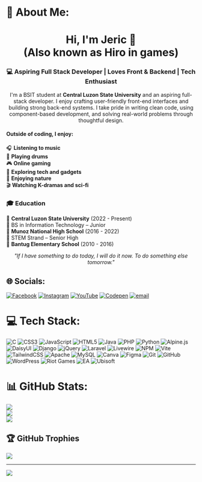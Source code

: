 
<!--## Hi there 👋

**Je-ric/Je-ric** is a ✨ _special_ ✨ repository because its `README.md` (this file) appears on your GitHub profile.

Here are some ideas to get you started:

- 🔭 I’m currently working on ...
- 🌱 I’m currently learning ...
- 👯 I’m looking to collaborate on ...
- 🤔 I’m looking for help with ...
- 💬 Ask me about ...
- 📫 How to reach me: ...
- 😄 Pronouns: ...
- ⚡ Fun fact: ...
-->

# 💫 About Me:
<h1 align="center">Hi, I'm Jeric 👋 <br> (Also known as Hiro in games)</h1>

<h3 align="center">💻 Aspiring Full Stack Developer | Loves Front & Backend | Tech Enthusiast</h3>

<p align="center">
  I'm a BSIT student at <strong>Central Luzon State University</strong> and an aspiring full-stack developer. I enjoy crafting user-friendly front-end interfaces and building strong back-end systems. I take pride in writing clean code, using component-based development, and solving real-world problems through thoughtful design.
</p>

<h4 align="left">Outside of coding, I enjoy:</h4>
<p align="left">
  🎧 <strong>Listening to music</strong><br>
  🥁 <strong>Playing drums</strong><br>
  🎮 <strong>Online gaming</strong><br>
  📱 <strong>Exploring tech and gadgets</strong><br>
  🌱 <strong>Enjoying nature</strong><br>
  🎬 <strong>Watching K-dramas and sci-fi</strong><br>
</p>

<h3 align="left">🎓 Education</h3>
<p align="left">
  🏫 <strong>Central Luzon State University</strong> (2022 - Present)  <br>
  📘 BS in Information Technology – Junior  <br>
  🏫 <strong>Munoz National High School</strong> (2016 - 2022)  <br>
  📕 STEM Strand – Senior High  <br>
  🏫 <strong>Bantug Elementary School</strong> (2010 - 2016)  <br>
</p>


<p align="center">
  <i>"If I have something to do today, I will do it now. To do something else tomorrow."</i>
</p>


## 🌐 Socials:
[![Facebook](https://img.shields.io/badge/Facebook-%231877F2.svg?logo=Facebook&logoColor=white)](https://facebook.com/jeric.delacruz.18294) [![Instagram](https://img.shields.io/badge/Instagram-%23E4405F.svg?logo=Instagram&logoColor=white)](https://instagram.com/hiro.deecee) [![YouTube](https://img.shields.io/badge/YouTube-%23FF0000.svg?logo=YouTube&logoColor=white)](https://youtube.com/@Je-richiro) [![Codepen](https://img.shields.io/badge/Codepen-000000?logo=codepen&logoColor=white)](https://codepen.io/Je-richiro) [![email](https://img.shields.io/badge/Email-D14836?logo=gmail&logoColor=white)](mailto:delacruz.jeric.j@gmail.com) 

# 💻 Tech Stack:
![C](https://img.shields.io/badge/c-%2300599C.svg?style=for-the-badge&logo=c&logoColor=white) ![CSS3](https://img.shields.io/badge/css3-%231572B6.svg?style=for-the-badge&logo=css3&logoColor=white) ![JavaScript](https://img.shields.io/badge/javascript-%23323330.svg?style=for-the-badge&logo=javascript&logoColor=%23F7DF1E) ![HTML5](https://img.shields.io/badge/html5-%23E34F26.svg?style=for-the-badge&logo=html5&logoColor=white) ![Java](https://img.shields.io/badge/java-%23ED8B00.svg?style=for-the-badge&logo=openjdk&logoColor=white) ![PHP](https://img.shields.io/badge/php-%23777BB4.svg?style=for-the-badge&logo=php&logoColor=white) ![Python](https://img.shields.io/badge/python-3670A0?style=for-the-badge&logo=python&logoColor=ffdd54) ![Alpine.js](https://img.shields.io/badge/alpinejs-white.svg?style=for-the-badge&logo=alpinedotjs&logoColor=%238BC0D0) ![DaisyUI](https://img.shields.io/badge/daisyui-5A0EF8?style=for-the-badge&logo=daisyui&logoColor=white) ![Django](https://img.shields.io/badge/django-%23092E20.svg?style=for-the-badge&logo=django&logoColor=white) ![jQuery](https://img.shields.io/badge/jquery-%230769AD.svg?style=for-the-badge&logo=jquery&logoColor=white) ![Laravel](https://img.shields.io/badge/laravel-%23FF2D20.svg?style=for-the-badge&logo=laravel&logoColor=white) ![Livewire](https://img.shields.io/badge/livewire-%234e56a6.svg?style=for-the-badge&logo=livewire&logoColor=white) ![NPM](https://img.shields.io/badge/NPM-%23CB3837.svg?style=for-the-badge&logo=npm&logoColor=white) ![Vite](https://img.shields.io/badge/vite-%23646CFF.svg?style=for-the-badge&logo=vite&logoColor=white) ![TailwindCSS](https://img.shields.io/badge/tailwindcss-%2338B2AC.svg?style=for-the-badge&logo=tailwind-css&logoColor=white) ![Apache](https://img.shields.io/badge/apache-%23D42029.svg?style=for-the-badge&logo=apache&logoColor=white) ![MySQL](https://img.shields.io/badge/mysql-4479A1.svg?style=for-the-badge&logo=mysql&logoColor=white) ![Canva](https://img.shields.io/badge/Canva-%2300C4CC.svg?style=for-the-badge&logo=Canva&logoColor=white) ![Figma](https://img.shields.io/badge/figma-%23F24E1E.svg?style=for-the-badge&logo=figma&logoColor=white) ![Git](https://img.shields.io/badge/git-%23F05033.svg?style=for-the-badge&logo=git&logoColor=white) ![GitHub](https://img.shields.io/badge/github-%23121011.svg?style=for-the-badge&logo=github&logoColor=white) ![WordPress](https://img.shields.io/badge/WordPress-%23117AC9.svg?style=for-the-badge&logo=WordPress&logoColor=white) ![Riot Games](https://img.shields.io/badge/riotgames-D32936.svg?style=for-the-badge&logo=riotgames&logoColor=white) ![EA](https://img.shields.io/badge/ea-%23000000.svg?style=for-the-badge&logo=ea&logoColor=white) ![Ubisoft](https://img.shields.io/badge/Ubisoft-%23F5F5F5.svg?style=for-the-badge&logo=Ubisoft&logoColor=black) 
# 📊 GitHub Stats:
![](https://github-readme-stats.vercel.app/api?username=Je-ric&theme=outrun&hide_border=false&include_all_commits=true&count_private=true)<br/>
![](https://nirzak-streak-stats.vercel.app/?user=Je-ric&theme=outrun&hide_border=false)<br/>
![](https://github-readme-stats.vercel.app/api/top-langs/?username=Je-ric&theme=outrun&hide_border=false&include_all_commits=true&count_private=true&layout=compact)

## 🏆 GitHub Trophies
![](https://github-profile-trophy.vercel.app/?username=Je-ric&theme=ambient_gradient&no-frame=false&no-bg=true&margin-w=4)
<!-- 
### 🔝 Top Contributed Repo
![](https://github-contributor-stats.vercel.app/api?username=Je-ric&limit=5&theme=dark&combine_all_yearly_contributions=true)  -->

---
[![](https://visitcount.itsvg.in/api?id=Je-ric&icon=6&color=0)](https://visitcount.itsvg.in)

<!-- Proudly created with GPRM ( https://gprm.itsvg.in ) -->
